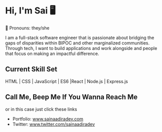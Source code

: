 # Hi, I'm Sai  	:desktop_computer:
:herb: Pronouns: they/she

I am a full-stack software engineer that is passionate about bridging the gaps of disparities within BIPOC and other marginalized communities. Through tech, I want to build applications and work alongside and people that focus on making an impactful difference.

## Current Skill Set
HTML | CSS | JavaScript | ES6 |React | Node.js | Express.js

## Call Me, Beep Me If You Wanna Reach Me 
or in this case just click these links

- Portfolio: www.sainaadiradev.com
- Twitter: www.twitter.com/sainaadiradev


<!--
**sainaadira/sainaadira** is a ✨ _special_ ✨ repository because its `README.md` (this file) appears on your GitHub profile.




